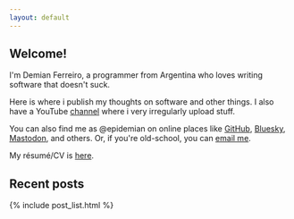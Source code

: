 ```yaml
---
layout: default
---
```


## Welcome!

I'm Demian Ferreiro, a programmer from Argentina who loves writing software that doesn't suck.

Here is where i publish my thoughts on software and other things. I also have a YouTube [channel](https://www.youtube.com/@DemianFerreiro/) where i very irregularly upload stuff.

You can also find me as @epidemian on online places like [GitHub](https://github.com/epidemian), [Bluesky](https://bsky.app/profile/epidemian.bsky.social), [Mastodon](https://mastodon.social/@epidemian), and others. Or, if you're old-school, you can [email me](mailto:epidemian+blog@gmail.com).
<!-- TODO: mention other sites like Hacker News, Lobsters, StackOverflow, Twitter, etc. Maybe put these on an expandable thing triggered by the "others" word. -->

My résumé/CV is [here](/resume).

## Recent posts

{% include post_list.html %}
